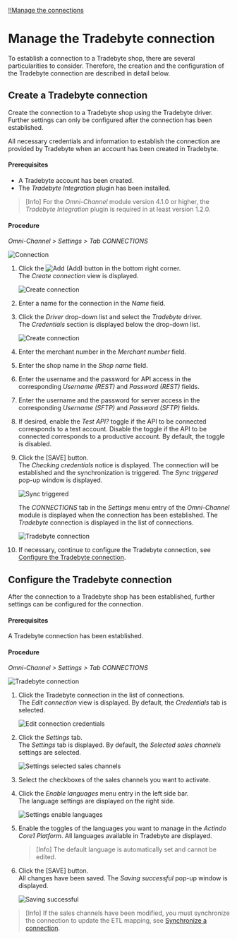 [!!Manage the connections](../../Channels/Integration/01_ManageConnections.md)

# Manage the Tradebyte connection

To establish a connection to a Tradebyte shop, there are several particularities to consider. Therefore, the creation and the configuration of the Tradebyte connection are described in detail below.


## Create a Tradebyte connection

Create the connection to a Tradebyte shop using the Tradebyte driver. Further settings can only be configured after the connection has been established.

All necessary credentials and information to establish the connection are provided by Tradebyte when an account has been created in Tradebyte.

#### Prerequisites

- A Tradebyte account has been created.
- The *Tradebyte Integration* plugin has been installed.

> [Info] For the *Omni-Channel* module version 4.1.0 or higher, the *Tradebyte Integration* plugin is required in at least version 1.2.0.

#### Procedure

*Omni-Channel > Settings > Tab CONNECTIONS*

![Connection](../../Assets/Screenshots/Channels/Settings/Connections/Connection.png "[Connection]")

1. Click the ![Add](../../Assets/Icons/Plus01.png "[Add]") (Add) button in the bottom right corner.    
    The *Create connection* view is displayed.

    ![Create connection](../../Assets/Screenshots/Channels/Settings/Connections/CreateConnection.png "[Create connection]")

2. Enter a name for the connection in the *Name* field.

3. Click the *Driver* drop-down list and select the *Tradebyte* driver.  
    The *Credentials* section is displayed below the drop-down list.

    ![Create connection](../../Assets/Screenshots/Channels/Settings/Connections/Tradebyte/CreateConnectionCredentials.png "[Create connection]")

4. Enter the merchant number in the *Merchant number* field.

5. Enter the shop name in the *Shop name* field.

6. Enter the username and the password for API access in the corresponding *Username (REST)* and *Password (REST)* fields.

7. Enter the username and the password for server access in the corresponding *Username (SFTP)* and *Password (SFTP)* fields.

8. If desired, enable the *Test API?* toggle if the API to be connected corresponds to a test account. Disable the toggle if the API to be connected corresponds to a productive account. By default, the toggle is disabled.

9. Click the [SAVE] button.  
    The *Checking credentials* notice is displayed. The connection will be established and the synchronization is triggered. The *Sync triggered* pop-up window is displayed.  

    ![Sync triggered](../../Assets/Screenshots/Channels/Settings/Connections/SyncTriggered.png "[Sync triggered]")

    The *CONNECTIONS* tab in the *Settings* menu entry of the *Omni-Channel* module is displayed when the connection has been established. The *Tradebyte* connection is displayed in the list of connections.

    ![Tradebyte connection](../../Assets/Screenshots/Channels/Settings/Connections/Tradebyte/Connections.png "[Tradebyte connection]")	

10. If necessary, continue to configure the Tradebyte connection, see [Configure the Tradebyte connection](#configure-the-Tradebyte-connection).


## Configure the Tradebyte connection   

After the connection to a Tradebyte shop has been established, further settings can be configured for the connection.

#### Prerequisites

A Tradebyte connection has been established.

#### Procedure

*Omni-Channel > Settings > Tab CONNECTIONS*

![Tradebyte connection](../../Assets/Screenshots/Channels/Settings/Connections/Tradebyte/Connections.png "[Tradebyte connection]")

1. Click the Tradebyte connection in the list of connections.   
    The *Edit connection* view is displayed. By default, the *Credentials* tab is selected.

    ![Edit connection credentials](../../Assets/Screenshots/Channels/Settings/Connections/Tradebyte/EditConnectionCredentials.png "[Edit connection credentials]")

2. Click the *Settings* tab.   
    The *Settings* tab is displayed. By default, the *Selected sales channels* settings are selected. 

    ![Settings selected sales channels](../../Assets/Screenshots/Channels/Settings/Connections/Tradebyte/EditConnectionSettings_SelectedSalesChannels.png "[Settings selected sales channels]")

3. Select the checkboxes of the sales channels you want to activate.  

4. Click the *Enable languages* menu entry in the left side bar.  
    The language settings are displayed on the right side. 

    ![Settings enable languages](../../Assets/Screenshots/Channels/Settings/Connections/Tradebyte/EditConnectionSettings_EnableLanguages.png "[Settings enable languages]")

5. Enable the toggles of the languages you want to manage in the *Actindo Core1 Platform*. All languages available in Tradebyte are displayed.

    > [Info] The default language is automatically set and cannot be edited.

6. Click the [SAVE] button.  
    All changes have been saved. The *Saving successful* pop-up window is displayed.

    ![Saving successful](../../Assets/Screenshots/Channels/Settings/Connections/SavingSuccessful.png "[Saving successful]")

> [Info] If the sales channels have been modified, you must synchronize the connection to update the ETL mapping, see [Synchronize a connection](../Integration/01_ManageConnections.md#synchronize-a-connection).